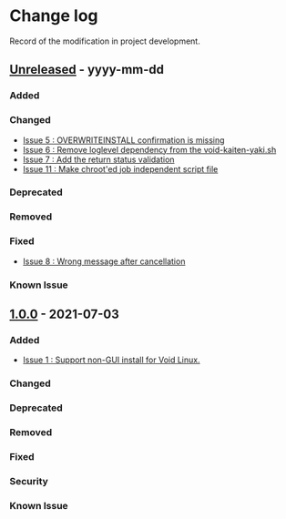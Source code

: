 # Change log
Record of the modification in project development.

## [Unreleased] - yyyy-mm-dd

### Added
### Changed
- [Issue 5 : OVERWRITEINSTALL confirmation is missing](https://github.com/suikan4github/kaiten-yaki/issues/5)
- [Issue 6 : Remove loglevel dependency from the void-kaiten-yaki.sh ](https://github.com/suikan4github/kaiten-yaki/6)
- [Issue 7 : Add the return status validation ](https://github.com/suikan4github/kaiten-yaki/7)
- [Issue 11 : Make chroot'ed job independent script file ](https://github.com/suikan4github/kaiten-yaki/11)

### Deprecated
### Removed
### Fixed
- [Issue 8 : Wrong message after cancellation ](https://github.com/suikan4github/kaiten-yaki/8)

### Known Issue

## [1.0.0] - 2021-07-03

### Added
- [Issue 1 : Support non-GUI install for Void Linux.](https://github.com/suikan4github/kaiten-yaki/issues/1)

### Changed
### Deprecated
### Removed
### Fixed
### Security
### Known Issue


[Unreleased]: https://github.com/suikan4github/kaiten-yaki/compare/v1.0.0...develop
[1.0.0]: https://github.com/suikan4github/kaiten-yaki/compare/v0.0.0...v1.0.0
